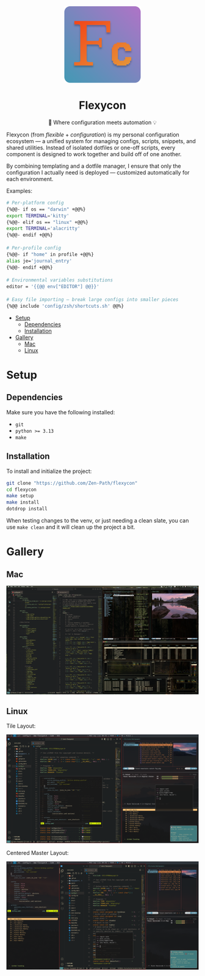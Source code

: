 <div align="center">
    <img src="./docs/static/logo.svg" width=200 height=200>
    <h1>Flexycon</h1>
    <p>🧩 Where configuration meets automation 💡</p>
</div>

Flexycon (from _flexible_ + _configuration_) is my personal configuration ecosystem — a unified system
for managing configs, scripts, snippets, and shared utilities.
Instead of isolated dotfiles or one-off scripts, every component is designed to work together and build
off of one another.

By combining templating and a dotfile manager, I ensure that only the configuration I actually need is
deployed — customized automatically for each environment.

Examples:

```sh
# Per-platform config
{%@@- if os == "darwin" +@@%}
export TERMINAL='kitty'
{%@@- elif os == "linux" +@@%}
export TERMINAL='alacritty'
{%@@- endif +@@%}

# Per-profile config
{%@@- if "home" in profile +@@%}
alias je='journal_entry'
{%@@- endif +@@%}

# Environmental variables substitutions
editor = '{{@@ env["EDITOR"] @@}}'

# Easy file importing — break large configs into smaller pieces
{%@@ include 'config/zsh/shortcuts.sh' @@%}
```

- [Setup](#setup)
    - [Dependencies](#dependencies)
    - [Installation](#installation)
- [Gallery](#gallery)
    - [Mac](#mac)
    - [Linux](#linux)

# Setup

## Dependencies

Make sure you have the following installed:

- `git`
- `python >= 3.13`
- `make`

## Installation

To install and initialize the project:

```sh
git clone "https://github.com/Zen-Path/flexycon"
cd flexycon
make setup
make install
dotdrop install
```

When testing changes to the venv, or just needing a clean slate, you can use `make clean` and it will clean up the project a bit.

# Gallery

## Mac

![Full Screen](./docs/static/mac-full-screen.png "Full Screen")

## Linux

Tile Layout:

![Tile Layout](./docs/static/full-screen_tile.png "Tile Layout")

Centered Master Layout:

![Centered Master Layout](./docs/static/full-screen_centered-master.png "Centered Master Layout")
